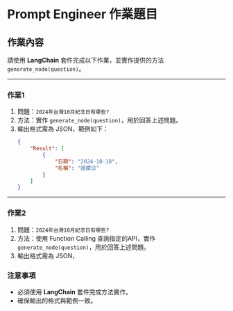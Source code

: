 # Prompt Engineer 作業題目

## 作業內容

請使用 **LangChain** 套件完成以下作業，並實作提供的方法 `generate_node(question)`。

---

### 作業1

1. 問題：`2024年台灣10月紀念日有哪些?`
2. 方法：實作 `generate_node(question)`，用於回答上述問題。
3. 輸出格式需為 JSON，範例如下：
    ```json
    {
        "Result": [
            {
                "日期": "2024-10-10",
                "名稱": "國慶日"
            }
        ]
    }
    ```

---

### 作業2

1. 問題：`2024年台灣10月紀念日有哪些?`
2. 方法：使用 Function Calling 查詢指定的API，實作 `generate_node(question)`，用於回答上述問題。
3. 輸出格式需為 JSON，


### 注意事項
- 必須使用 **LangChain** 套件完成方法實作。
- 確保輸出的格式與範例一致。
